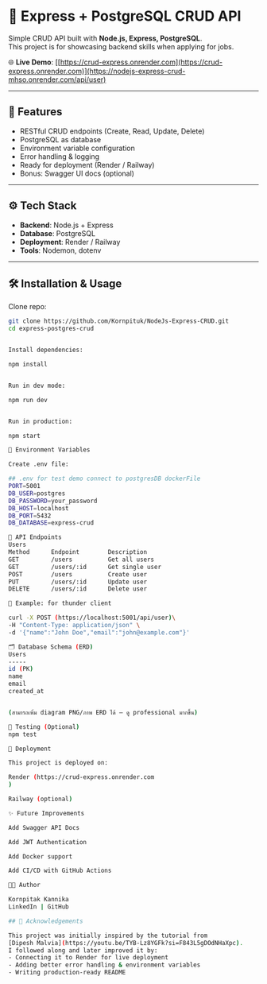 # 🚀 Express + PostgreSQL CRUD API

Simple CRUD API built with **Node.js, Express, PostgreSQL**.  
This project is for showcasing backend skills when applying for jobs.  

🌐 **Live Demo**: [[https://crud-express.onrender.com](https://crud-express.onrender.com)](https://nodejs-express-crud-mhso.onrender.com/api/user)

---

## 📂 Features
- RESTful CRUD endpoints (Create, Read, Update, Delete)
- PostgreSQL as database
- Environment variable configuration
- Error handling & logging
- Ready for deployment (Render / Railway)
- Bonus: Swagger UI docs (optional)

---

## ⚙️ Tech Stack
- **Backend**: Node.js + Express  
- **Database**: PostgreSQL  
- **Deployment**: Render / Railway  
- **Tools**: Nodemon, dotenv  

---

## 🛠️ Installation & Usage

Clone repo:
```bash
git clone https://github.com/Kornpituk/NodeJs-Express-CRUD.git
cd express-postgres-crud


Install dependencies:

npm install


Run in dev mode:

npm run dev


Run in production:

npm start

🔑 Environment Variables

Create .env file:

## .env for test demo connect to postgresDB dockerFile 
PORT=5001
DB_USER=postgres
DB_PASSWORD=your_password
DB_HOST=localhost
DB_PORT=5432
DB_DATABASE=express-crud

📡 API Endpoints
Users
Method      Endpoint        Description
GET         /users          Get all users
GET         /users/:id      Get single user
POST        /users          Create user
PUT         /users/:id      Update user
DELETE      /users/:id      Delete user

📌 Example: for thunder client

curl -X POST (https://localhost:5001/api/user)\
-H "Content-Type: application/json" \
-d '{"name":"John Doe","email":"john@example.com"}'

🗂️ Database Schema (ERD)
Users
-----
id (PK)
name
email
created_at


(สามารถเพิ่ม diagram PNG/ภาพ ERD ได้ — ดู professional มากขึ้น)

🧪 Testing (Optional)
npm test

🚀 Deployment

This project is deployed on:

Render (https://crud-express.onrender.com
)

Railway (optional)

✨ Future Improvements

Add Swagger API Docs

Add JWT Authentication

Add Docker support

Add CI/CD with GitHub Actions

👨‍💻 Author

Kornpitak Kannika
LinkedIn | GitHub

## 🙏 Acknowledgements

This project was initially inspired by the tutorial from  
[Dipesh Malvia](https://youtu.be/TYB-Lz8YGFk?si=F843L5gDOdNHaXpc).  
I followed along and later improved it by:
- Connecting it to Render for live deployment
- Adding better error handling & environment variables
- Writing production-ready README